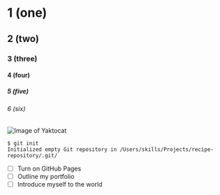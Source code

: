 # 1 (one)
## 2 (two)
### 3 (three)
#### 4 (four)
##### 5 (five)
###### 6 (six)

![Image of Yaktocat](https://octodex.github.com/images/yaktocat.png)


```
$ git init
Initialized empty Git repository in /Users/skills/Projects/recipe-repository/.git/
```


- [ ] Turn on GitHub Pages
- [ ] Outline my portfolio
- [ ] Introduce myself to the world
